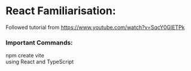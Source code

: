 # React Familiarisation:

Followed tutorial from https://www.youtube.com/watch?v=SqcY0GlETPk

### Important Commands:

npm create vite  
using React and TypeScript
